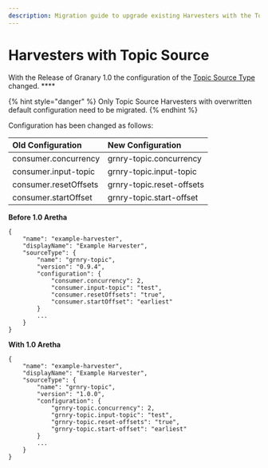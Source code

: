 ```yaml
---
description: Migration guide to upgrade existing Harvesters with the Topic Source Type
---
```


# Harvesters with Topic Source

With the Release of Granary 1.0 the configuration of the [Topic Source Type](../../developer-reference/dataflow/data-in/source-types.md#topic-source) changed. ****

{% hint style="danger" %}
 Only Topic Source Harvesters with overwritten default configuration need to be migrated.
{% endhint %}

Configuration has been changed as follows:

| **Old Configuration** | New Configuration |
| :--- | :--- |
| consumer.concurrency | grnry-topic.concurrency |
| consumer.input-topic | grnry-topic.input-topic |
| consumer.resetOffsets | grnry-topic.reset-offsets |
| consumer.startOffset | grnry-topic.start-offset |

**Before 1.0 Aretha**

```text
{
    "name": "example-harvester",
    "displayName": "Example Harvester",
    "sourceType": {
        "name": "grnry-topic",
        "version": "0.9.4",
        "configuration": {
            "consumer.concurrency": 2,
            "consumer.input-topic": "test",
            "consumer.resetOffsets": "true",
            "consumer.startOffset": "earliest"
        }
        ...
    }
}
```

**With 1.0 Aretha**

```text
{
    "name": "example-harvester",
    "displayName": "Example Harvester",
    "sourceType": {
        "name": "grnry-topic",
        "version": "1.0.0",
        "configuration": {
            "grnry-topic.concurrency": 2,
            "grnry-topic.input-topic": "test",
            "grnry-topic.reset-offsets": "true",
            "grnry-topic.start-offset": "earliest"
        }
        ...
    }
}

```

